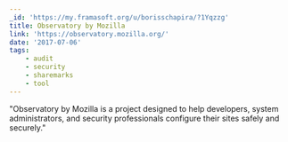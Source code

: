 ```yaml
---
_id: 'https://my.framasoft.org/u/borisschapira/?1Yqzzg'
title: Observatory by Mozilla
link: 'https://observatory.mozilla.org/'
date: '2017-07-06'
tags:
    - audit
    - security
    - sharemarks
    - tool
---
```


<div class="markdown"><p>&quot;Observatory by Mozilla is a project designed to help developers, system administrators, and security professionals configure their sites safely and securely.&quot;
</p></div>
